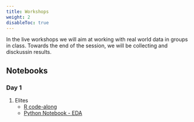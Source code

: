 ```yaml
---
title: Workshops
weight: 2
disableToc: true
---
```


In the live workshops we will aim at working with real world data in groups in class. Towards the end of the session, we will be collecting and disckussin results.


## Notebooks

### Day 1

1. Elites
   * [R code-along](https://sds-aau.github.io/DSBA-2021/notebooks/M2_workshop_networks_R.nb.html)
   * [Python Notebook - EDA](https://colab.research.google.com/github/SDS-AAU/DSBA-2021/blob/master/static/notebooks/DSBA21_A2_W1.ipynb)
